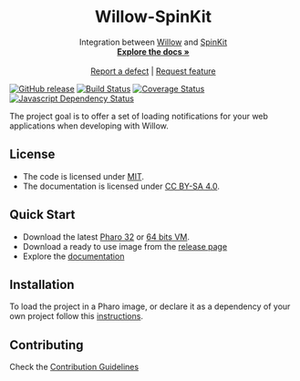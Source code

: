 <p align="center">
 <h1 align="center">Willow-SpinKit</h1>
  <p align="center">
    Integration between <a href="https://github.com/ba-st/Willow">Willow</a> and <a href="https://github.com/tobiasahlin/SpinKit">SpinKit</a>
    <br>
    <a href="docs/"><strong>Explore the docs »</strong></a>
    <br>
    <br>
    <a href="https://github.com/ba-st/Willow-SpinKit/issues/new?labels=Type%3A+Defect">Report a defect</a>
    |
    <a href="https://github.com/ba-st/Willow-SpinKit/issues/new?labels=Type%3A+Feature">Request feature</a>
  </p>
</p>

[![GitHub release](https://img.shields.io/github/release/ba-st/Willow-SpinKit.svg)](https://github.com/ba-st/Willow-SpinKit/releases/latest)
[![Build Status](https://travis-ci.org/ba-st/Willow-SpinKit.svg?branch=release-candidate)](https://travis-ci.com/ba-st/Willow-SpinKit)
[![Coverage Status](https://coveralls.io/repos/github/ba-st/Willow-SpinKit/badge.svg?branch=release-candidate)](https://coveralls.io/github/ba-st/Willow-SpinKit?branch=release-candidate)
[![Javascript Dependency Status](https://david-dm.org/ba-st/Willow-SpinKit.svg)](https://david-dm.org/ba-st/Willow-SpinKit)

The project goal is to offer a set of loading notifications for your web applications when developing with Willow.

## License
- The code is licensed under [MIT](LICENSE).
- The documentation is licensed under [CC BY-SA 4.0](http://creativecommons.org/licenses/by-sa/4.0/).

## Quick Start

- Download the latest [Pharo 32](https://get.pharo.org/) or [64 bits VM](https://get.pharo.org/64/).
- Download a ready to use image from the [release page](https://github.com/ba-st/Willow-SpinKit/releases/latest)
- Explore the [documentation](docs/)

## Installation

To load the project in a Pharo image, or declare it as a dependency of your own project follow this [instructions](docs/Installation.md).

## Contributing

Check the [Contribution Guidelines](CONTRIBUTING.md)

